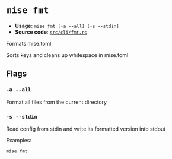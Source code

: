 # `mise fmt`

- **Usage**: `mise fmt [-a --all] [-s --stdin]`
- **Source code**: [`src/cli/fmt.rs`](https://github.com/jdx/mise/blob/main/src/cli/fmt.rs)

Formats mise.toml

Sorts keys and cleans up whitespace in mise.toml

## Flags

### `-a --all`

Format all files from the current directory

### `-s --stdin`

Read config from stdin and write its formatted version into stdout

Examples:

```
mise fmt
```
